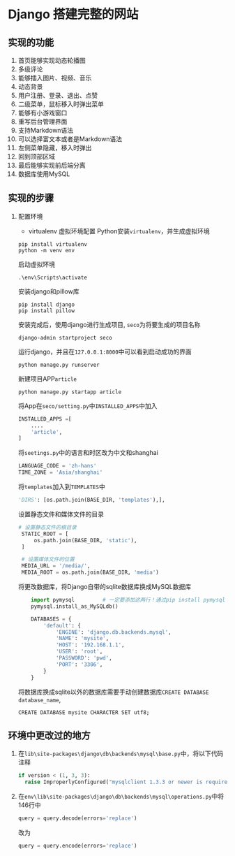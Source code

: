 # Django 搭建完整的网站

## 实现的功能
1. 首页能够实现动态轮播图
2. 多级评论
3. 能够插入图片、视频、音乐
4. 动态背景
5. 用户注册、登录、退出、点赞
6. 二级菜单，鼠标移入时弹出菜单
7. 能够有小游戏窗口
8. 重写后台管理界面
9. 支持Markdown语法
10. 可以选择富文本或者是Markdown语法
11. 左侧菜单隐藏，移入时弹出
12. 回到顶部区域
13. 最后能够实现前后端分离
14. 数据库使用MySQL

## 实现的步骤
1. 配置环境
   * virtualenv 虚拟环境配置
    Python安装`virtualenv`，并生成虚拟环境
    ```
    pip install virtualenv
    python -m venv env
    ```
    启动虚拟环境
    ```
    .\env\Scripts\activate
    ```
    安装django和pillow库
    ```
    pip install django
    pip install pillow
    ```

    安装完成后，使用django进行生成项目, `seco`为将要生成的项目名称
    ```
    django-admin startproject seco
    ```
    运行django，并且在`127.0.0.1:8000`中可以看到启动成功的界面
    ```
    python manage.py runserver 
    ```
    新建项目APP`article`
    ```
    python manage.py startapp article
    ```
    将App在`seco/setting.py`中`INSTALLED_APPS`中加入
    ```python
    INSTALLED_APPS =[
        ....
        'article',
    ]
    ```
    将`seetings.py`中的语言和时区改为中文和shanghai 
    ```python
    LANGUAGE_CODE = 'zh-hans'
    TIME_ZONE = 'Asia/shanghai'
    ```

    将`templates`加入到`TEMPLATES`中
    ```python
    'DIRS': [os.path.join(BASE_DIR, 'templates'),],
    ```
    设置静态文件和媒体文件的目录
    ```python
    # 设置静态文件的根目录
     STATIC_ROOT = [
         os.path.join(BASE_DIR, 'static'),
     ]

     # 设置媒体文件的位置
     MEDIA_URL = '/media/',
     MEDIA_ROOT = os.path.join(BASE_DIR, 'media')
    ```

    将更改数据库，将Django自带的sqlite数据库换成MySQL数据库
    ```python
        import pymysql         # 一定要添加这两行！通过pip install pymysql！
        pymysql.install_as_MySQLdb()

        DATABASES = {
            'default': {
                'ENGINE': 'django.db.backends.mysql',
                'NAME': 'mysite',
                'HOST': '192.168.1.1',
                'USER': 'root',
                'PASSWORD': 'pwd',
                'PORT': '3306',
            }
        }
    ```
    将数据库换成sqlite以外的数据库需要手动创建数据库`CREATE DATABASE database_name`,
    ```
    CREATE DATABASE mysite CHARACTER SET utf8;
    ```



## 环境中更改过的地方
1. 在`lib\site-packages\django\db\backends\mysql\base.py`中，将以下代码注释
   ```python
   if version < (1, 3, 3):
     raise ImproperlyConfigured("mysqlclient 1.3.3 or newer is required; you have %s" % Database.__version__) 
   ```
2. 在`env\lib\site-packages\django\db\backends\mysql\operations.py`中将146行中
   ```python
   query = query.decode(errors='replace')
   ```
   改为
   ```python 
   query = query.encode(errors='replace')
   ```